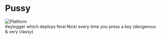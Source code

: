 # Pussy
![Platform](https://img.shields.io/badge/platform-Windows-blue)\
Keylogger which deploys feral Nicki every time you press a key (dangerous & very classy)